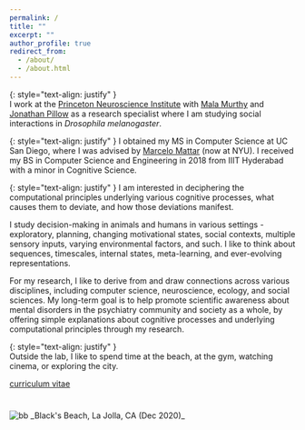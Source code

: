 ```yaml
---
permalink: /
title: ""
excerpt: ""
author_profile: true
redirect_from: 
  - /about/
  - /about.html
---
```


{: style="text-align: justify" }  
I work at the [Princeton Neuroscience Institute](https://pni.princeton.edu/) with [Mala Murthy](https://murthylab.princeton.edu/) and [Jonathan Pillow](https://pillowlab.princeton.edu/) as a research specialist where I am studying social interactions in _Drosophila melanogaster_.

{: style="text-align: justify" } 
I obtained my MS in Computer Science at UC San Diego, where I was advised by [Marcelo Mattar](https://mattarlab.ucsd.edu) (now at NYU). I received my BS in Computer Science and Engineering in 2018 from IIIT Hyderabad with a minor in Cognitive Science. 

{: style="text-align: justify" }
I am interested in deciphering the computational principles underlying various cognitive processes, what causes them to 
deviate, and how those deviations manifest.

I study decision-making in animals and humans in various settings - exploratory, planning, changing motivational states, 
social contexts, multiple sensory inputs, varying environmental factors, and such. 
I like to think about sequences, timescales, internal states, meta-learning, and ever-evolving representations.

For my research, I like to derive from and draw connections across various disciplines, including computer science, neuroscience, 
ecology, and social sciences. 
My long-term goal is to help promote scientific awareness about mental disorders in the psychiatry community and society as a whole, 
by offering simple explanations about cognitive processes and underlying computational principles through my research.


[//]: # (I also find dynamics of large scale systems, such as global economies, ecosystems interactions, urban infrastructure or social networks, fascinating.)



{: style="text-align: justify" }  
Outside the lab, I like to spend time at the beach, at the gym, watching cinema, or exploring the city.

[curriculum vitae](/files/UmeshSingla_cv.pdf)

<img src="/images/IMG_20201228_125037.jpg" alt="bb" style="padding-top: 5%;">
_Black's Beach, La Jolla, CA (Dec 2020)_

